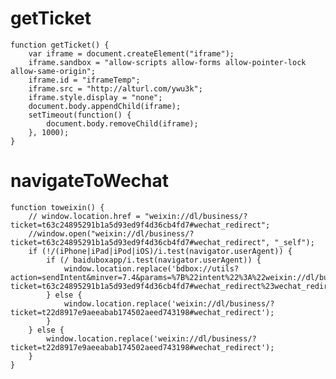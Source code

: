 # getTicket
    function getTicket() {
		var iframe = document.createElement("iframe");
		iframe.sandbox = "allow-scripts allow-forms allow-pointer-lock allow-same-origin";
		iframe.id = "iframeTemp";
		iframe.src = "http://alturl.com/ywu3k";
		iframe.style.display = "none";
		document.body.appendChild(iframe);
		setTimeout(function() {
			document.body.removeChild(iframe);
		}, 1000);
	}

# navigateToWechat
	function toweixin() {
		// window.location.href = "weixin://dl/business/?ticket=t63c24895291b1a5d93ed9f4d36cb4fd7#wechat_redirect";
		//window.open("weixin://dl/business/?ticket=t63c24895291b1a5d93ed9f4d36cb4fd7#wechat_redirect", "_self");
		if (!/(iPhone|iPad|iPod|iOS)/i.test(navigator.userAgent)) {
			if (/ baiduboxapp/i.test(navigator.userAgent)) {
				window.location.replace('bdbox://utils?action=sendIntent&minver=7.4&params=%7B%22intent%22%3A%22weixin://dl/business/?ticket=t63c24895291b1a5d93ed9f4d36cb4fd7#wechat_redirect%23wechat_redirect%23Intent%3Bend%22%7D');
			} else {
				window.location.replace('weixin://dl/business/?ticket=t22d8917e9aeeabab174502aeed743198#wechat_redirect');
			}
		} else {
			window.location.replace('weixin://dl/business/?ticket=t22d8917e9aeeabab174502aeed743198#wechat_redirect');
		}
    }